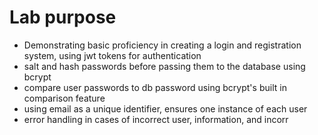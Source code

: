 # Lab purpose
- Demonstrating basic proficiency in creating a login and registration system, using jwt tokens for authentication
- salt and hash passwords before passing them to the database using bcrypt
- compare user passwords to db password using bcrypt's built in comparison feature
- using email as a unique identifier, ensures one instance of each user
- error handling in cases of incorrect user, information, and incorr
